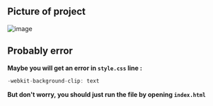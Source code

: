 ## Picture of project

![image](https://user-images.githubusercontent.com/73717132/228358103-ad64d5ed-385e-4242-ac8a-4e57d0e057f7.png)


## Probably error

**Maybe you will get an error in `style.css` line :**
```cs
-webkit-background-clip: text
```
**But don't worry, you should just run the file by opening `index.html`**
